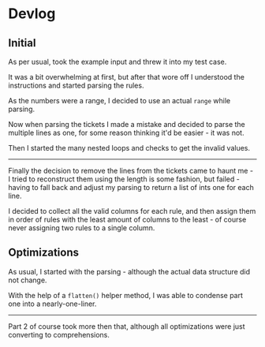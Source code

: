 # Devlog

## Initial

As per usual, took the example input and threw it into my test case.

It was a bit overwhelming at first, but after that wore off I understood the instructions and started parsing the rules.

As the numbers were a range, I decided to use an actual `range` while parsing.

Now when parsing the tickets I made a mistake and decided to parse the multiple lines as one, for some reason thinking it'd be easier - it was not.

Then I started the many nested loops and checks to get the invalid values.

***

Finally the decision to remove the lines from the tickets came to haunt me - I tried to reconstruct them using the length is some fashion, but failed - having to fall back and adjust my parsing to return a list of ints one for each line.

I decided to collect all the valid columns for each rule, and then assign them in order of rules with the least amount of columns to the least - of course never assigning two rules to a single column.

## Optimizations

As usual, I started with the parsing - although the actual data structure did not change.

With the help of a `flatten()` helper method, I was able to condense part one into a nearly-one-liner.

***

Part 2 of course took more then that, although all optimizations were just converting to comprehensions.
